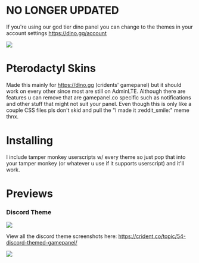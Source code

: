 # NO LONGER UPDATED

If you're using our god tier dino panel you can change to the themes in your account settings https://dino.gg/account

![](https://i.avasdemon.rocks/firefox_2018-09-23_13-50-05.png)

# Pterodactyl Skins

Made this mainly for https://dino.gg (cridents' gamepanel) but it should work on every other since most are still on AdminLTE. Although there are features u can remove that are gamepanel.co specific such as notifications and other stuff that might not suit your panel.
Even though this is only like a couple CSS files pls don't skid and pull the "I made it :reddit_smile:" meme thnx.

# Installing

I include tamper monkey userscripts w/ every theme so just pop that into your tamper monkey (or whatever u use if it supports userscript) and it'll work.

# Previews

### Discord Theme
![](https://i.avasdemon.rocks/firefox_2018-06-08_22-17-37.png)

View all the discord theme screenshots here: https://crident.co/topic/54-discord-themed-gamepanel/

[![](https://cdn.discordapp.com/attachments/343156271630778372/454867588720230411/stop_paying_for_slots_luna.png)](https://crident.com/)
